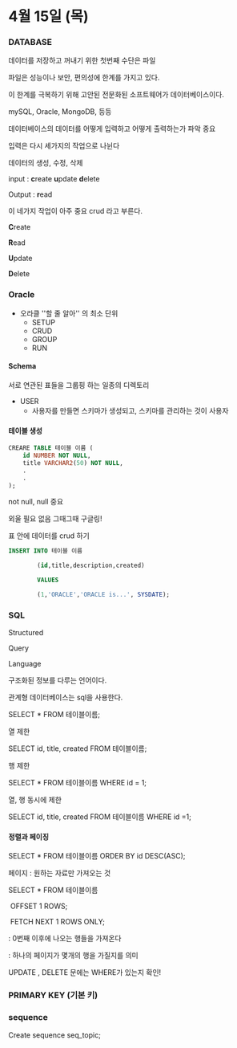 # 4월 15일 (목) #

### DATABASE ###

데이터를 저장하고 꺼내기 위한 첫번째 수단은 파일

파일은 성능이나 보안, 편의성에 한계를 가지고 있다.

이 한계를 극복하기 위해 고안된 전문화된 소프트웨어가 데이터베이스이다.

mySQL, Oracle, MongoDB, 등등



데이터베이스의 데이터를 어떻게 입력하고 어떻게 출력하는가 파악 중요

입력은 다시 세가지의 작업으로 나뉜다

데이터의 생성, 수정, 삭제

input : **c**reate **u**pdate **d**elete

Output : **r**ead

이 네가지 작업이 아주 중요 crud 라고 부른다.

**C**reate

**R**ead

**U**pdate

**D**elete



### Oracle ###

* 오라클 ''할 줄 알아'' 의 최소 단위
  * SETUP 
  * CRUD
  * GROUP
  * RUN

#### Schema ####

서로 연관된 표들을 그룹핑 하는 일종의 디렉토리

* USER
  * 사용자를 만들면 스키마가 생성되고, 스키마를 관리하는 것이 사용자

#### 테이블 생성 ####

```sql
CREARE TABLE 테이블 이름 (
    id NUMBER NOT NULL,
    title VARCHAR2(50) NOT NULL,
    .
    .
);
```

not null, null 중요

외울 필요 없음 그때그때 구글링!



표 안에 데이터를 crud 하기

```sql
INSERT INTO 테이블 이름

		(id,title,description,created)

		VALUES

		(1,'ORACLE','ORACLE is...', SYSDATE);
```



### SQL ###

Structured

Query

Language

구조화된 정보를 다루는 언어이다.

관계형 데이터베이스는 sql을 사용한다.



SELECT * FROM 테이블이름;

열 제한

SELECT id, title, created FROM 테이블이름;

행 제한

SELECT * FROM 테이블이름 WHERE id = 1;

열, 행 동시에 제한

SELECT id, title, created FROM 테이블이름 WHERE id =1;

#### 정렬과 페이징 ####

SELECT * FROM 테이블이름 ORDER BY id DESC(ASC);

페이지 : 원하는 자료만 가져오는 것

SELECT * FROM 테이블이름 

​					OFFSET 1 ROWS;

​					FETCH NEXT 1 ROWS ONLY;

: 0번째 이후에 나오는 행들을 가져온다

: 하나의 페이지가 몇개의 행을 가질지를 의미

 

UPDATE , DELETE 문에는 WHERE가 있는지 확인!



### PRIMARY KEY (기본 키) ###

 ### sequence ###

Create sequence seq_topic; 

 



















